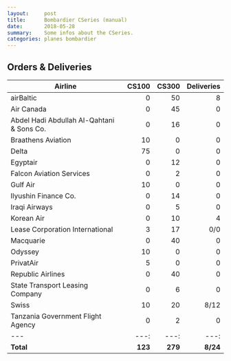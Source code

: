 ```yaml
---
layout:     post
title:      Bombardier CSeries (manual)
date:       2018-05-28
summary:    Some infos about the CSeries.
categories: planes bombardier
---
```


## Orders & Deliveries

Airline | CS100 | CS300 | Deliveries
--- | ---:| ---:| ---:
airBaltic | 0 | 50 | 8
Air Canada | 0 | 45 | 0
Abdel Hadi Abdullah Al-Qahtani & Sons Co. | 0 | 16 | 0
Braathens Aviation | 10 | 0 | 0
Delta | 75 | 0 | 0
Egyptair | 0 | 12 | 0
Falcon Aviation Services | 0 | 2 | 0
Gulf Air | 10 | 0 | 0
Ilyushin Finance Co. | 0 | 14 | 0
Iraqi Airways | 0 | 5 | 0
Korean Air | 0 | 10 | 4
Lease Corporation International | 3 | 17 | 0/0
Macquarie | 0 | 40 | 0
Odyssey | 10 | 0 | 0
PrivatAir | 5 | 0 | 0
Republic Airlines | 0 | 40 | 0
State Transport Leasing Company | 0 | 6 | 0
Swiss | 10 | 20 | 8/12
Tanzania Government Flight Agency | 0 | 2 | 0
--- | ---:| ---:| ---:
**Total** | **123** | **279** | **8/24**
